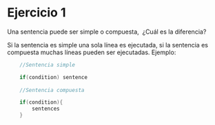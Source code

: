 # Ejercicio 1

Una sentencia puede ser simple o compuesta,​ ​ ¿Cuál es la diferencia?

Si la sentencia es simple una sola línea es ejecutada, si la sentencia es compuesta muchas líneas pueden ser ejecutadas. Ejemplo:
```C
    //Sentencia simple

    if(condition) sentence
    
    //Sentencia compuesta

    if(condition){
        sentences
    }
```
